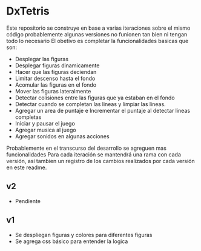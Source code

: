 # DxTetris

Este repositorio se construye en base a varias iteraciones sobre el mismo código
probablemente algunas versiones no funionen tan bien ni tengan todo lo necesario
El obetivo es completar la funcionalidades basicas que son:

- Desplegar las figuras
- Desplegar figuras dinamicamente
- Hacer que las figuras deciendan
- Limitar descenso hasta el fondo
- Acomular las figuras en el fondo
- Mover las figuras lateralmente
- Detectar colisiones entre las figuras que ya estaban en el fondo
- Detectar cuando se completan las lineas y limpiar las lineas.
- Agregar un area de puntaje e Incrementar el puntaje al detectar lineas completas
- Iniciar y pausar el juego
- Agregar musica al juego
- Agregar sonidos en algunas acciones

Probablemente en el transcurso del desarrollo se agreguen mas funcionalidades
Para cada iteración se mantendrá una rama con cada versión, así tambien un registro
de los cambios realizados por cada versión en este readme.

## v2

- Pendiente

## v1

- Se despliegan figuras y colores para diferentes figuras
- Se agrega css básico para entender la logica
